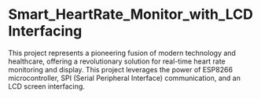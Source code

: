 # Smart_HeartRate_Monitor_with_LCDInterfacing
This project represents a pioneering fusion of modern technology and healthcare, offering a revolutionary solution for real-time heart rate monitoring and display. This project leverages the power of ESP8266 microcontroller, SPI (Serial Peripheral Interface) communication, and an LCD screen interfacing.

